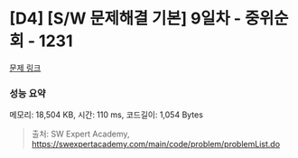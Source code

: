 # [D4] [S/W 문제해결 기본] 9일차 - 중위순회 - 1231 

[문제 링크](https://swexpertacademy.com/main/code/problem/problemDetail.do?contestProbId=AV140YnqAIECFAYD) 

### 성능 요약

메모리: 18,504 KB, 시간: 110 ms, 코드길이: 1,054 Bytes



> 출처: SW Expert Academy, https://swexpertacademy.com/main/code/problem/problemList.do